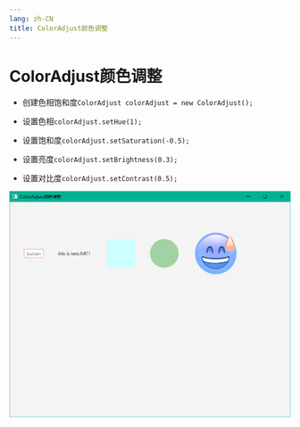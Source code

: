 ```yaml
---
lang: zh-CN
title: ColorAdjust颜色调整
---
```



# ColorAdjust颜色调整

* 创建色相饱和度`ColorAdjust colorAdjust = new ColorAdjust();`
  
* 设置色相`colorAdjust.setHue(1);`
  
* 设置饱和度`colorAdjust.setSaturation(-0.5);`
  
* 设置亮度`colorAdjust.setBrightness(0.3);`
  
* 设置对比度`colorAdjust.setContrast(0.5);`
  
![](../assets/Pasted%20image%2020220616172049.png)